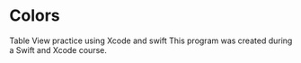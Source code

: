 # Colors
Table View practice using Xcode and swift
This program was created during a Swift and Xcode course.
